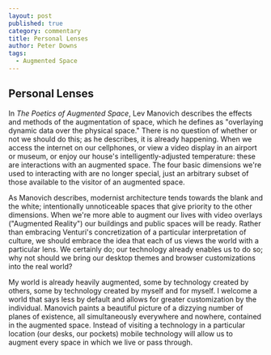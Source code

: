 ```yaml
---
layout: post
published: true
category: commentary
title: Personal Lenses
author: Peter Downs
tags:
  - Augmented Space
---
```

## Personal Lenses
In *The Poetics of Augmented Space*, Lev Manovich describes the effects and methods of the augmentation of space, which he defines as "overlaying dynamic data over the physical space." There is no question of whether or not we should do this; as he describes, it is already happening. When we access the internet on our cellphones, or view a video display in an airport or museum, or enjoy our house's intelligently-adjusted temperature: these are interactions with an augmented space. The four basic dimensions we're used to interacting with are no longer special, just an arbitrary subset of those available to the visitor of an augmented space.

As Manovich describes, modernist architecture tends towards the blank and the white; intentionally unnoticeable spaces that give priority to the other dimensions. When we're more able to augment our lives with video overlays ("Augmented Reality") our buildings and public spaces will be ready. Rather than embracing Venturi's concretization of a particular interpretation of culture, we should embrace the idea that each of us views the world with a particular lens. We certainly do; our technology already enables us to do so; why not should we bring our desktop themes and browser customizations into the real world?

My world is already heavily augmented, some by technology created by others, some by technology created by myself and for myself. I welcome a world that says less by default and allows for greater customization by the individual. Manovich paints a beautiful picture of a dizzying number of planes of existence, all simultaneously everywhere and nowhere, contained in the augmented space. Instead of visiting a technology in a particular location (our desks, our pockets) mobile technology will allow us to augment every space in which we live or pass through.